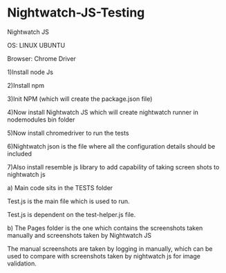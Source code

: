# Nightwatch-JS-Testing

Nightwatch JS

OS: LINUX UBUNTU

Browser: Chrome Driver

1)Install node Js

2)Install npm

3)Init NPM (which will create the package.json file)

4)Now install Nightwatch JS which will create nightwatch runner in nodemodules bin folder

5)Now install chromedriver to run the tests

6)Nightwatch json is the file where all the configuration details should be included

7)Also install resemble js library to add capability of taking screen shots to nightwatch js

a) Main code sits in the TESTS folder

Test.js is the main file which is used to run.

Test.js is dependent on the test-helper.js file.

b) The Pages folder is the one which contains the screenshots taken manually and screenshots taken by Nightwatch JS

The manual screenshots are taken by logging in manually, which can be used to compare with screenshots taken by nightwatch js for image validation.





